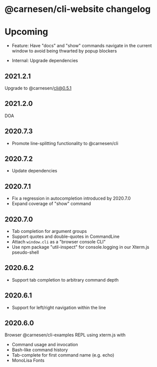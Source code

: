 # **@carnesen/cli-website** changelog

# Upcoming

- Feature: Have "docs" and "show" commands navigate in the current window to avoid being thwarted by popup blockers

- Internal: Upgrade dependencies

## 2021.2.1
Upgrade to @carnesen/cli@0.5.1

## 2021.2.0
DOA

## 2020.7.3
- Promote line-splitting functionality to @carnesen/cli

## 2020.7.2
- Update dependencies

## 2020.7.1
- Fix a regression in autocompletion introduced by 2020.7.0
- Expand coverage of "show" command

## 2020.7.0
- Tab completion for argument groups
- Support quotes and double-quotes in CommandLine
- Attach `window.cli` as a "browser console CLI"
- Use npm package "util-inspect" for console.logging in our Xterm.js pseudo-shell

## 2020.6.2
- Support tab completion to arbitrary command depth

## 2020.6.1
- Support for left/right navigation within the line

## 2020.6.0
Browser @carnesen/cli-examples REPL using xterm.js with
- Command usage and invocation
- Bash-like command history
- Tab-complete for first command name (e.g. echo)
- MonoLisa Fonts
